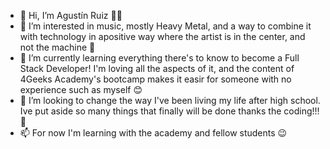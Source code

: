 - 👋 Hi, I’m Agustín Ruiz 🥁🎸
- 👀 I’m interested in music, mostly Heavy Metal, and a way to combine it with technology in  apositive way where the artist is in the center, and not the machine 🤖 
- 🌱 I’m currently learning everything there's to know to become a Full Stack Developer! I'm loving all the aspects of it, and the content of 4Geeks Academy's bootcamp makes it easir for someone with no experience such as myself 😊
- 💞️ I’m looking to change the way I've been living my life after high school. Ive put aside so many things that finally will be done thanks the coding!!! 🥳
- 📫 For now I'm learning with the academy and fellow students 😉

<!---
GoldenDrk/GoldenDrk is a ✨ special ✨ repository because its `README.md` (this file) appears on your GitHub profile.
You can click the Preview link to take a look at your changes.
--->
